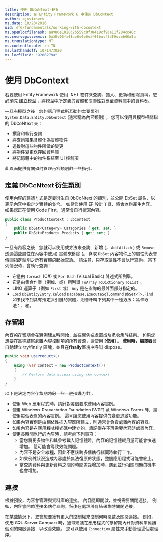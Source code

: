 ```yaml
---
title: 使用 DbCoNtext-EF6
description: 在 Entity Framework 6 中使用 DbCoNtext
author: ajcvickers
ms.date: 10/23/2016
uid: ef6/fundamentals/working-with-dbcontext
ms.openlocfilehash: aa980e102862b559c8f38418cf90a11f284cc48c
ms.sourcegitcommit: 0a25c03fa65ae6e0e0e3f66bac48d59eceb96a5a
ms.translationtype: MT
ms.contentlocale: zh-TW
ms.lasthandoff: 10/14/2020
ms.locfileid: "92062798"
---
```

# <a name="working-with-dbcontext"></a>使用 DbContext

若要使用 Entity Framework 使用 .NET 物件來查詢、插入、更新和刪除資料，您必須先 [建立模型](xref:ef6/modeling/index) ，將模型中所定義的實體和關聯性對應至資料庫中的資料表。

一旦有模型之後，您的應用程式所互動的主要類別 `System.Data.Entity.DbContext` (通常稱為內容類別) 。 您可以使用與模型相關聯的 DbCoNtext 來：
- 撰寫和執行查詢   
- 將查詢結果具體化為實體物件
- 追蹤對這些物件所做的變更
- 將物件變更保存回資料庫
- 將記憶體中的物件系結至 UI 控制項

此頁面提供有關如何管理內容類別的一些指引。  

## <a name="defining-a-dbcontext-derived-class"></a>定義 DbCoNtext 衍生類別  

使用內容的建議方式是定義衍生自 DbCoNtext 的類別，並公開 DbSet 屬性，以表示內容中指定之實體的集合。 如果您使用 EF 設計工具，將會為您產生內容。 如果您正在使用 Code First，通常會自行撰寫內容。  

``` csharp
public class ProductContext : DbContext
{
    public DbSet<Category> Categories { get; set; }
    public DbSet<Product> Products { get; set; }
}
```  

一旦有內容之後，您就可以使用或方法來查詢、新增 (， `Add` `Attach` ) 或 `Remove` 透過這些屬性在內容中使用) 實體來移除 (。 存取 `DbSet` 內容物件上的屬性代表會傳回指定型別之所有實體的起始查詢。 請注意，只存取屬性不會執行查詢。 當下列情況時，會執行查詢：  

- 它是由 `foreach` (C#) 或 `For Each` (Visual Basic) 陳述式所列舉。  
- 它是由集合作業（例如、或）所列舉 `ToArray` `ToDictionary` `ToList` 。  
- LINQ 運算子（例如 `First` 或） `Any` 是在查詢的最外面部分指定的。  
- `Load` `DbEntityEntry.Reload` `Database.ExecuteSqlCommand` `DbSet<T>.Find` 如果找不到具有指定索引鍵的實體，則會呼叫下列其中一種方法：延伸方法：、和。  

## <a name="lifetime"></a>存留期  

內容的存留期會在實例建立時開始，並在實例被處置或垃圾收集時結束。 如果您想要在區塊結尾處置內容控制項的所有資源，請使用 **[使用]** 。 **使用時，編譯器**會自動建立 try/finally 區塊，並且在**finally**區塊中呼叫 dispose。  

``` csharp
public void UseProducts()
{
    using (var context = new ProductContext())
    {     
        // Perform data access using the context
    }
}
```  

以下是決定內容存留期時的一些一般指導方針：  

- 使用 Web 應用程式時，請針對每個要求使用內容實例。  
- 使用 Windows Presentation Foundation (WPF) 或 Windows Forms 時，請使用每個表單的內容實例。 這可讓您使用內容提供的變更追蹤功能。  
- 如果內容實例是由相依性插入容器所建立，則通常會負責處置內容的容器。
- 如果內容是在應用程式程式碼中建立的，請記得在不再需要內容時處置內容。  
- 使用長時間執行的內容時，請考慮下列事項：  
    - 當您將更多物件和其參考載入記憶體時，內容的記憶體耗用量可能會快速增加。 這可能會導致效能問題。  
    - 內容不是安全線程，因此不應該跨多個執行緒同時執行工作。
    - 如果例外狀況造成內容處於無法復原的狀態，整個應用程式可能會終止。  
    - 當查詢資料與更新資料之間的時間差距增加時，遇到並行相關問題的機率也會增加。  

## <a name="connections"></a>連接  

根據預設，內容會管理與資料庫的連接。 內容隨即開啟，並視需要關閉連接。 例如，內容會開啟連接來執行查詢，然後在處理所有結果集時關閉連接。  

在某些情況下，您會想要擁有更大的控制權來控制何時開啟及關閉連接。 例如，使用 SQL Server Compact 時，通常建議在應用程式的存留期內針對資料庫維護個別的開啟連接，以改善效能。 您可以使用 `Connection` 屬性來手動管理這個處理序。  
